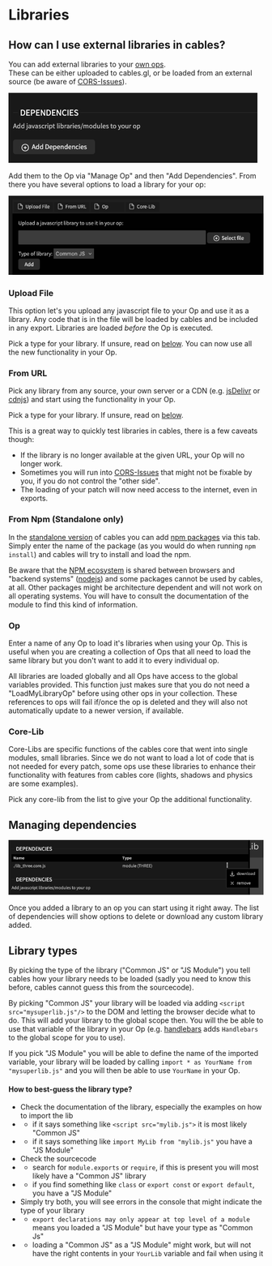 # Libraries

## How can I use external libraries in cables?

You can add external libraries to your [own ops](https://dev.cables.gl/docs/5_writing_ops/dev_hello_op/dev_hello_op).<br/>
These can be either uploaded to cables.gl, or be loaded from an external source (be aware of [CORS-Issues](../../4_export_embed/cors)).

![](img/add_dependencies.png)

Add them to the Op via "Manage Op" and then "Add Dependencies". From there you have several options to load a library for your op:

![](img/dependency_tabs.png)

### Upload File

This option let's you upload any javascript file to your Op and use it as a library. Any code that is in the file
will be loaded by cables and be included in any export. Libraries are loaded *before* the Op is executed.

Pick a type for your library. If unsure, read on [below](#librarytypes). You can now use all the new functionality in your Op.

### From URL

Pick any library from any source, your own server or a CDN (e.g. [jsDelivr](https://www.jsdelivr.com/) or [cdnjs](https://cdnjs.com/))
and start using the functionality in your Op. 

Pick a type for your library. If unsure, read on [below](#librarytypes).

This is a great way to quickly test libraries in cables, there is a few caveats though:

* If the library is no longer available at the given URL, your Op will no longer work.
* Sometimes you will run into [CORS-Issues](../../4_export_embed/cors) that might not be fixable by you, if you do not control the "other side".
* The loading of your patch will now need access to the internet, even in exports.

### From Npm (Standalone only)

In the [standalone version](https://cables.gl/standalone) of cables you can add [npm packages](https://www.npmjs.com/) via this tab. 
Simply enter the name of the package (as you  would do when running `npm install`) and cables will try to install and load the npm.

Be aware that the [NPM ecosystem](https://www.npmjs.com/) is shared between browsers and "backend systems" ([nodejs](https://nodejs.org/)) 
and some packages cannot  be used by cables, at all. Other packages might be architecture dependent and will not work on all operating systems.
You will have to consult the documentation of the module to find this kind of information.

### Op

Enter a name of any Op to load it's libraries when using your Op. This is useful when you are creating a collection of
Ops that all need to load the same library but you don't want to add it to every individual op.

All libraries are loaded globally and all Ops have access to the global variables provided. This function just
makes sure that you do not need a "LoadMyLibraryOp" before using other ops in your collection. These references to
ops will fail if/once the op is deleted and they will also not automatically update to a newer version, if available.

### Core-Lib

Core-Libs are specific functions of the cables core that went into single modules, small libraries. Since we do not
want to load a lot of code that is not needed for every patch, some ops use these libraries to enhance their functionality
with features from cables core (lights, shadows and physics are some examples). 

Pick any core-lib from the list to give your Op the additional functionality.

## Managing dependencies

![](img/manage_dependencies.png)

Once you added a library to an op you can start using it right away. The list of dependencies will show options
to delete or download any custom library added.

<a id="librarytypes"></a>
## Library types

By picking the type of the library ("Common JS" or "JS Module") you tell cables how your library needs to be
loaded (sadly you need to know this before, cables cannot guess this from the sourcecode).

By picking "Common JS" your library will be loaded via adding `<script src="mysuperlib.js"/>` to the DOM and
letting the browser decide what to do. This will add your library to the global scope then. You will the be able
to use that variable of the library in your Op (e.g. [handlebars](https://handlebarsjs.com/) adds `Handlebars` to the global scope for you to use).

If you pick "JS Module" you will be able to define the name of the imported variable, your library will be loaded
by calling `import * as YourName from "mysuperlib.js"` and you will then be able to use `YourName` in your Op.

#### How to best-guess the library type?

* Check the documentation of the library, especially the examples on how to import the lib
* * if it says something like `<script src="mylib.js">` it is most likely "Common JS"
* * if it says something like `import MyLib from "mylib.js"` you have a "JS Module"
* Check the sourcecode
* * search for `module.exports` or `require`, if this is present you will most likely have a "Common JS" library
* * if you find something like `class` or `export const` or `export default`, you have a "JS Module"
* Simply try both, you will see errors in the console that might indicate the type of your library
* * `export declarations may only appear at top level of a module` means you loaded a "JS Module" but have your type as "Common Js"
* * loading a "Common JS" as a "JS Module" might work, but will not have the right contents in your `YourLib` variable and fail when using it


